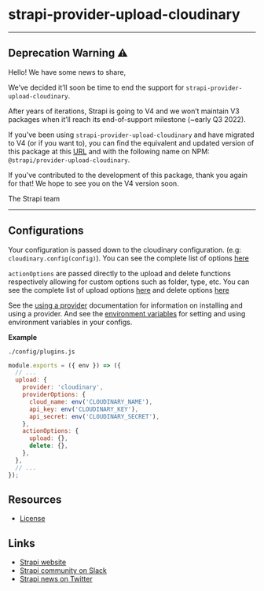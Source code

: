 # strapi-provider-upload-cloudinary

---

## Deprecation Warning :warning:

Hello! We have some news to share,

We’ve decided it’ll soon be time to end the support for `strapi-provider-upload-cloudinary`.

After years of iterations, Strapi is going to V4 and we won’t maintain V3 packages when it’ll reach its end-of-support milestone (~early Q3 2022).

If you’ve been using `strapi-provider-upload-cloudinary` and have migrated to V4 (or if you want to), you can find the equivalent and updated version of this package at this [URL](https://github.com/strapi/strapi/tree/master/packages/providers/upload-cloudinary) and with the following name on NPM: `@strapi/provider-upload-cloudinary`.

If you’ve contributed to the development of this package, thank you again for that! We hope to see you on the V4 version soon.

The Strapi team

---

## Configurations

Your configuration is passed down to the cloudinary configuration. (e.g: `cloudinary.config(config)`). You can see the complete list of options [here](https://cloudinary.com/documentation/cloudinary_sdks#configuration_parameters)

`actionOptions` are passed directly to the upload and delete functions respectively allowing for custom options such as folder, type, etc. You can see the complete list of upload options [here](https://cloudinary.com/documentation/image_upload_api_reference#upload_optional_parameters) and delete options [here](https://cloudinary.com/documentation/image_upload_api_reference#destroy_optional_parameters)

See the [using a provider](https://strapi.io/documentation/developer-docs/latest/development/plugins/upload.html#using-a-provider) documentation for information on installing and using a provider. And see the [environment variables](https://strapi.io/documentation/developer-docs/latest/setup-deployment-guides/configurations.html#environment-variables) for setting and using environment variables in your configs.

**Example**

`./config/plugins.js`

```js
module.exports = ({ env }) => ({
  // ...
  upload: {
    provider: 'cloudinary',
    providerOptions: {
      cloud_name: env('CLOUDINARY_NAME'),
      api_key: env('CLOUDINARY_KEY'),
      api_secret: env('CLOUDINARY_SECRET'),
    },
    actionOptions: {
      upload: {},
      delete: {},
    },
  },
  // ...
});
```

## Resources

- [License](LICENSE)

## Links

- [Strapi website](https://strapi.io/)
- [Strapi community on Slack](https://slack.strapi.io)
- [Strapi news on Twitter](https://twitter.com/strapijs)
